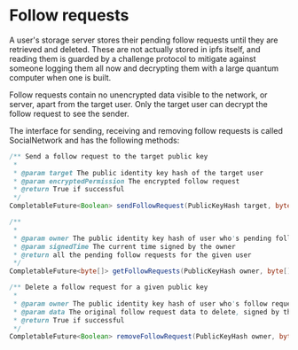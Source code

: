# Follow requests

A user's storage server stores their pending follow requests until they are retrieved and deleted. These are not actually stored in ipfs itself, and reading them is guarded by a challenge protocol to mitigate against someone logging them all now and decrypting them with a large quantum computer when one is built. 

Follow requests contain no unencrypted data visible to the network, or server, apart from the target user. Only the target user can decrypt the follow request to see the sender.

The interface for sending, receiving and removing follow requests is called SocialNetwork and has the following methods:

```java
/** Send a follow request to the target public key
 *
 * @param target The public identity key hash of the target user
 * @param encryptedPermission The encrypted follow request
 * @return True if successful
 */
CompletableFuture<Boolean> sendFollowRequest(PublicKeyHash target, byte[] encryptedPermission);

/**
 *
 * @param owner The public identity key hash of user who's pending follow requests are being retrieved
 * @param signedTime The current time signed by the owner
 * @return all the pending follow requests for the given user
 */
CompletableFuture<byte[]> getFollowRequests(PublicKeyHash owner, byte[] signedTime);

/** Delete a follow request for a given public key
 *
 * @param owner The public identity key hash of user who's follow request is being deleted
 * @param data The original follow request data to delete, signed by the owner
 * @return True if successful
 */
CompletableFuture<Boolean> removeFollowRequest(PublicKeyHash owner, byte[] data);
```